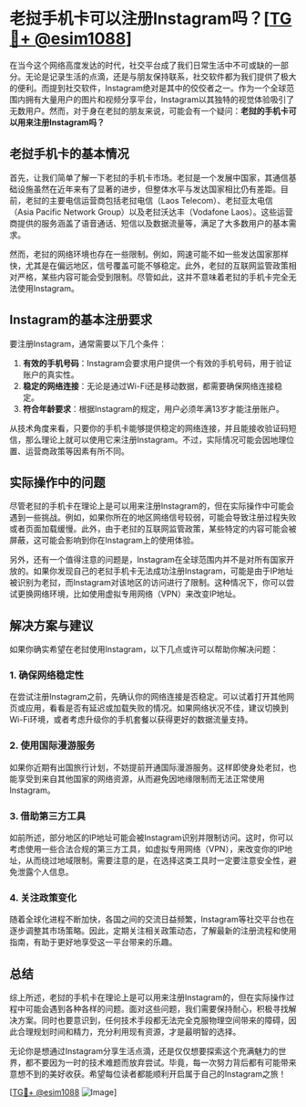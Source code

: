 # 老挝手机卡可以注册Instagram吗？[[TG💪+ @esim1088](https://t.me/s/esim1088)]

在当今这个网络高度发达的时代，社交平台成了我们日常生活中不可或缺的一部分。无论是记录生活的点滴，还是与朋友保持联系，社交软件都为我们提供了极大的便利。而提到社交软件，Instagram绝对是其中的佼佼者之一。作为一个全球范围内拥有大量用户的图片和视频分享平台，Instagram以其独特的视觉体验吸引了无数用户。然而，对于身在老挝的朋友来说，可能会有一个疑问：**老挝的手机卡可以用来注册Instagram吗？**

## 老挝手机卡的基本情况

首先，让我们简单了解一下老挝的手机卡市场。老挝是一个发展中国家，其通信基础设施虽然在近年来有了显著的进步，但整体水平与发达国家相比仍有差距。目前，老挝的主要电信运营商包括老挝电信（Laos Telecom）、老挝亚太电信（Asia Pacific Network Group）以及老挝沃达丰（Vodafone Laos）。这些运营商提供的服务涵盖了语音通话、短信以及数据流量等，满足了大多数用户的基本需求。

然而，老挝的网络环境也存在一些限制。例如，网速可能不如一些发达国家那样快，尤其是在偏远地区，信号覆盖可能不够稳定。此外，老挝的互联网监管政策相对严格，某些内容可能会受到限制。尽管如此，这并不意味着老挝的手机卡完全无法使用Instagram。

## Instagram的基本注册要求

要注册Instagram，通常需要以下几个条件：

1. **有效的手机号码**：Instagram会要求用户提供一个有效的手机号码，用于验证账户的真实性。
2. **稳定的网络连接**：无论是通过Wi-Fi还是移动数据，都需要确保网络连接稳定。
3. **符合年龄要求**：根据Instagram的规定，用户必须年满13岁才能注册账户。

从技术角度来看，只要你的手机卡能够提供稳定的网络连接，并且能接收验证码短信，那么理论上就可以使用它来注册Instagram。不过，实际情况可能会因地理位置、运营商政策等因素有所不同。

## 实际操作中的问题

尽管老挝的手机卡在理论上是可以用来注册Instagram的，但在实际操作中可能会遇到一些挑战。例如，如果你所在的地区网络信号较弱，可能会导致注册过程失败或者页面加载缓慢。此外，由于老挝的互联网监管政策，某些特定的内容可能会被屏蔽，这可能会影响到你在Instagram上的使用体验。

另外，还有一个值得注意的问题是，Instagram在全球范围内并不是对所有国家开放的。如果你发现自己的老挝手机卡无法成功注册Instagram，可能是由于IP地址被识别为老挝，而Instagram对该地区的访问进行了限制。这种情况下，你可以尝试更换网络环境，比如使用虚拟专用网络（VPN）来改变IP地址。

## 解决方案与建议

如果你确实希望在老挝使用Instagram，以下几点或许可以帮助你解决问题：

### 1. 确保网络稳定性
在尝试注册Instagram之前，先确认你的网络连接是否稳定。可以试着打开其他网页或应用，看看是否有延迟或加载失败的情况。如果网络状况不佳，建议切换到Wi-Fi环境，或者考虑升级你的手机套餐以获得更好的数据流量支持。

### 2. 使用国际漫游服务
如果你近期有出国旅行计划，不妨提前开通国际漫游服务。这样即使身处老挝，也能享受到来自其他国家的网络资源，从而避免因地缘限制而无法正常使用Instagram。

### 3. 借助第三方工具
如前所述，部分地区的IP地址可能会被Instagram识别并限制访问。这时，你可以考虑使用一些合法合规的第三方工具，如虚拟专用网络（VPN），来改变你的IP地址，从而绕过地域限制。需要注意的是，在选择这类工具时一定要注意安全性，避免泄露个人信息。

### 4. 关注政策变化
随着全球化进程不断加快，各国之间的交流日益频繁，Instagram等社交平台也在逐步调整其市场策略。因此，定期关注相关政策动态，了解最新的注册流程和使用指南，有助于更好地享受这一平台带来的乐趣。

## 总结

综上所述，老挝的手机卡在理论上是可以用来注册Instagram的，但在实际操作过程中可能会遇到各种各样的问题。面对这些问题，我们需要保持耐心，积极寻找解决方案。同时也要意识到，任何技术手段都无法完全克服物理空间带来的障碍，因此合理规划时间和精力，充分利用现有资源，才是最明智的选择。

无论你是想通过Instagram分享生活点滴，还是仅仅想要探索这个充满魅力的世界，都不要因为一时的技术难题而放弃尝试。毕竟，每一次努力背后都有可能带来意想不到的美好收获。希望每位读者都能顺利开启属于自己的Instagram之旅！

[[TG💪+ @esim1088](https://t.me/s/esim1088) ![Image](https://i.postimg.cc/4NQfJmqS/Snipaste-2025-05-13-00-14-12.png)]